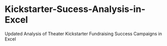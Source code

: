 # Kickstarter-Sucess-Analysis-in-Excel
Updated Analysis of Theater Kickstarter Fundraising Success Campaigns in Excel
